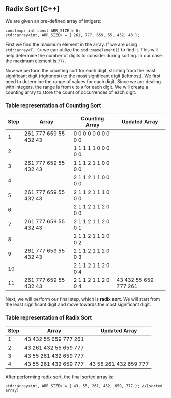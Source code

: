 ## Radix Sort [C++]

We are given an pre-defined array of intigers:
```
constexpr int const ARR_SIZE = 6;
std::array<int, ARR_SIZE> = { 261, 777, 659, 55, 432, 43 };
```

First we find the maximum element in the array. If we are using `std::array<T, S>` we can utilize the `std::maxelement()` to find it. This will help determine the number of digits to consider during sorting. In our case the maximum element is `777`.

Now we perform the counting sort for each digit, starting from the least significant digit (rightmost) to the most significant digit (leftmost). We first need to determine the range of values for each digit. Since we are dealing with integers, the range is from `0` to `9` for each digit. We will create a counting array to store the count of occurrences of each digit.

### Table representation of Counting Sort

| Step | Array                       | Counting Array       | Updated Array                |
|------|-----------------------------|----------------------|------------------------------|
| 1    | 261 777 659 55 432 43       | 0 0 0 0 0 0 0 0 0 0   |                              |
| 2    |                             | 1 1 1 1 1 0 0 0 0 0   |                              |
| 3    | 261 777 659 55 432 43       | 1 1 1 2 1 1 0 0 0 0   |                              |
| 4    |                             | 2 1 1 2 1 1 0 0 0 0   |                              |
| 5    | 261 777 659 55 432 43       | 2 1 1 2 1 1 1 0 0 0   |                              |
| 6    |                             | 2 1 1 2 1 1 2 0 0 0   |                              |
| 7    | 261 777 659 55 432 43       | 2 1 1 2 1 1 2 0 0 1   |                              |
| 8    |                             | 2 1 1 2 1 1 2 0 0 2   |                              |
| 9    | 261 777 659 55 432 43       | 2 1 1 2 1 1 2 0 0 3   |                              |
| 10   |                             | 2 1 1 2 1 1 2 0 0 4   |                              |
| 11   | 261 777 659 55 432 43       | 2 1 1 2 1 1 2 0 0 4   | 43 432 55 659 777 261        |


Next, we will perform our final step, which is **radix sort**. We will start from the least significant digit and move towards the most significant digit.

### Table representation of Radix Sort

| Step | Array                       | Updated Array                |
|------|-----------------------------|------------------------------|
| 1    | 43 432 55 659 777 261       |                              |
| 2    | 43 261 432 55 659 777       |                              |
| 3    | 43 55 261 432 659 777       |                              |
| 4    | 43 55 261 432 659 777       | 43 55 261 432 659 777        |

After performing radix sort, the final sorted array is:

`std::array<int, ARR_SIZE> = { 43, 55, 261, 432, 659, 777 }; //[sorted array]`
